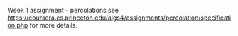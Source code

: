 Week 1 assignment - percolations
see https://coursera.cs.princeton.edu/algs4/assignments/percolation/specification.php for more details.

